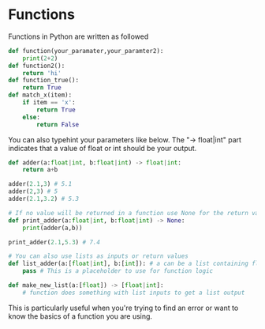 # Functions
Functions in Python are written as followed
```python
def function(your_paramater,your_paramter2):
    print(2+2)
def function2():
    return 'hi'
def function_true():
    return True
def match_x(item):
    if item == 'x':
        return True
    else:
        return False
```
You can also typehint your parameters like below. The "-> float|int" part indicates that a value of float or int should be your output. 
```python
def adder(a:float|int, b:float|int) -> float|int:
    return a+b

adder(2.1,3) # 5.1
adder(2,3) # 5
adder(2.1,3.2) # 5.3

# If no value will be returned in a function use None for the return value typehint
def print_adder(a:float|int, b:float|int) -> None:
    print(adder(a,b))

print_adder(2.1,5.3) # 7.4

# You can also use lists as inputs or return values
def list_adder(a:[float|int], b:[int]): # a can be a list containing float values or integer values, and b can be a list that only contains integers
    pass # This is a placeholder to use for function logic

def make_new_list(a:[float]) -> [float|int]:
    # function does something with list inputs to get a list output
```
This is particularly useful when you're trying to find an error or want to know the basics of a function you are using.
